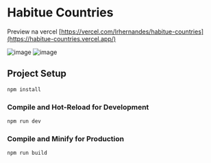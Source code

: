 # Habitue Countries

Preview na vercel [https://vercel.com/lrhernandes/habitue-countries](https://habitue-countries.vercel.app/)

![image](https://github.com/user-attachments/assets/ef1d1abb-e312-4692-a5ef-b29bb4f2e53c)
![image](https://github.com/user-attachments/assets/9137a70a-81a7-4a1d-937f-17ba3e91fb7f)



## Project Setup

```sh
npm install
```

### Compile and Hot-Reload for Development

```sh
npm run dev
```

### Compile and Minify for Production

```sh
npm run build
```
